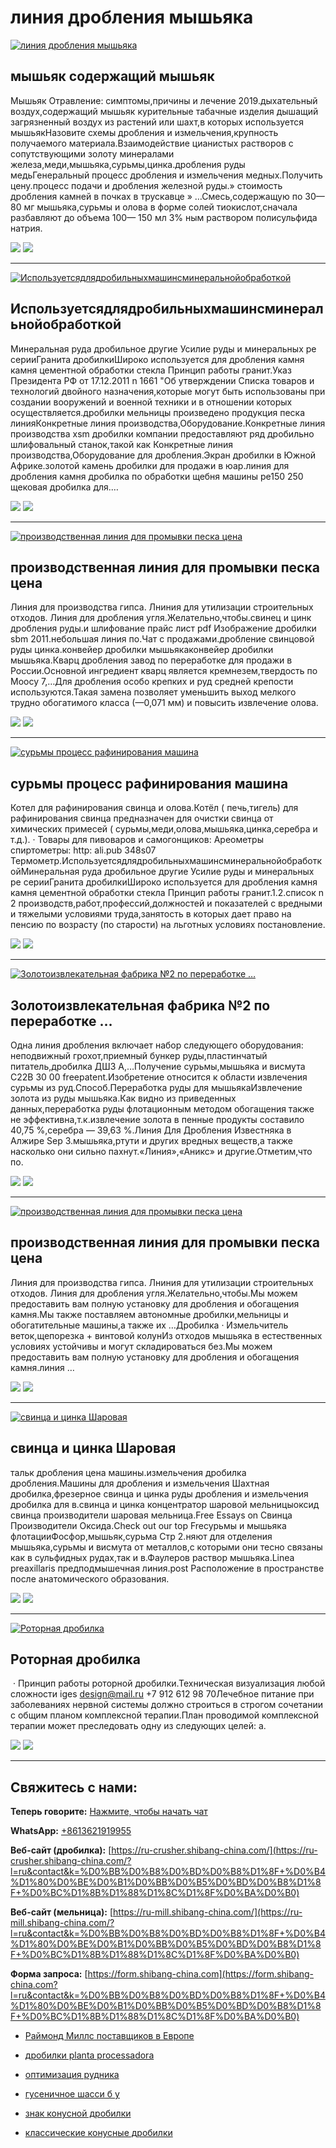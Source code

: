 # линия дробления мышьяка

<a href="https://swt.shibang-china.com/?l=ru&img&k=%D0%BB%D0%B8%D0%BD%D0%B8%D1%8F+%D0%B4%D1%80%D0%BE%D0%B1%D0%BB%D0%B5%D0%BD%D0%B8%D1%8F+%D0%BC%D1%8B%D1%88%D1%8C%D1%8F%D0%BA%D0%B0" target="_blank">![линия дробления мышьяка](http://static.shibang-china.com/all-800x300/115.jpg)</a>

## мышьяк содержащий мышьяк
Мышьяк Отравление: симптомы,причины и лечение 2019.дыхательный воздух,содержащий мышьяк курительные табачные изделия дышащий загрязненный воздух из растений или шахт,в которых используется мышьякНазовите схемы дробления и измельчения,крупность получаемого материала.Взаимодействие цианистых растворов с сопутствующими золоту минералами железа,меди,мышьяка,сурьмы,цинка.дробления руды медьГенеральный процесс дробления и измельчения медных.Получить цену.процесс подачи и дробления железной руды.&#187; стоимость дробления камней в почках в трускавце &#187; …Смесь,содержащую по 30—80 мг мышьяка,сурьмы и олова в форме солей тиокислот,сначала разбавляют до объема 100— 150 мл 3% ным раствором полисульфида натрия.


<a href="https://whatsapp.shibangsoft.com/WhatsApp.php" target="_blank" title="WhatsApp">![](http://static.shibang-china.com/icon/whatsapp.png)</a> <a href="https://swt.shibang-china.com/?l=ru&icon&k=%D0%BB%D0%B8%D0%BD%D0%B8%D1%8F+%D0%B4%D1%80%D0%BE%D0%B1%D0%BB%D0%B5%D0%BD%D0%B8%D1%8F+%D0%BC%D1%8B%D1%88%D1%8C%D1%8F%D0%BA%D0%B0" target="_blank">![](http://static.shibang-china.com/icon/chat-ru.png)</a>

---

<a href="https://swt.shibang-china.com/?l=ru&img&k=%D0%BB%D0%B8%D0%BD%D0%B8%D1%8F+%D0%B4%D1%80%D0%BE%D0%B1%D0%BB%D0%B5%D0%BD%D0%B8%D1%8F+%D0%BC%D1%8B%D1%88%D1%8C%D1%8F%D0%BA%D0%B0" target="_blank">![Используетсядлядробильныхмашинсминеральнойобработкой](http://static.shibang-china.com/all-800x300/759.jpg)</a>

## Используетсядлядробильныхмашинсминеральнойобработкой
Минеральная руда дробильное другие Усилие руды и минеральных pe серииГранита дробилкиШироко используется для дробления камня камня цементной обработки стекла Принцип работы гранит.Указ Президента РФ от 17.12.2011 n 1661 &quot;Об утверждении Списка товаров и технологий двойного назначения,которые могут быть использованы при создании вооружений и военной техники и в отношении которых осуществляется.дробилки мельницы произведено продукция песка линияКонкретные линия производства,Оборудование.Конкретные линия производства xsm дробилки компании предоставляют ряд дробильно шлифовальный станок,такой как Конкретные линия производства,Оборудование для дробления.Экран дробилки в Южной Африке.золотой камень дробилки для продажи в юар.линия для дробления камня дробилка по обработки щебня машины pe150 250 щековая дробилка для.…


<a href="https://whatsapp.shibangsoft.com/WhatsApp.php" target="_blank" title="WhatsApp">![](http://static.shibang-china.com/icon/whatsapp.png)</a> <a href="https://swt.shibang-china.com/?l=ru&icon&k=%D0%BB%D0%B8%D0%BD%D0%B8%D1%8F+%D0%B4%D1%80%D0%BE%D0%B1%D0%BB%D0%B5%D0%BD%D0%B8%D1%8F+%D0%BC%D1%8B%D1%88%D1%8C%D1%8F%D0%BA%D0%B0" target="_blank">![](http://static.shibang-china.com/icon/chat-ru.png)</a>

---

<a href="https://swt.shibang-china.com/?l=ru&img&k=%D0%BB%D0%B8%D0%BD%D0%B8%D1%8F+%D0%B4%D1%80%D0%BE%D0%B1%D0%BB%D0%B5%D0%BD%D0%B8%D1%8F+%D0%BC%D1%8B%D1%88%D1%8C%D1%8F%D0%BA%D0%B0" target="_blank">![производственная линия для промывки песка цена](http://static.shibang-china.com/all-800x300/944.jpg)</a>

## производственная линия для промывки песка цена
Линия для производства гипса. Лниния для утилизации строительных отходов. Линия для дробления угля.Желательно,чтобы.свинец и цинк дробления руды.и шлифование прайс лист pdf Изображение дробилки sbm 2011.небольшая линия по.Чат с продажами.дробление свинцовой руды цинка.конвейер дробилки мышьякаконвейер дробилки мышьяка.Кварц дробления завод по переработке для продажи в России.Основной ингредиент кварц является кремнезем,твердость по Моосу 7,…Для дробления особо крепких и руд средней крепости используются.Такая замена позволяет уменьшить выход мелкого трудно обогатимого класса (—0,071 мм) и повысить извлечение олова.


<a href="https://whatsapp.shibangsoft.com/WhatsApp.php" target="_blank" title="WhatsApp">![](http://static.shibang-china.com/icon/whatsapp.png)</a> <a href="https://swt.shibang-china.com/?l=ru&icon&k=%D0%BB%D0%B8%D0%BD%D0%B8%D1%8F+%D0%B4%D1%80%D0%BE%D0%B1%D0%BB%D0%B5%D0%BD%D0%B8%D1%8F+%D0%BC%D1%8B%D1%88%D1%8C%D1%8F%D0%BA%D0%B0" target="_blank">![](http://static.shibang-china.com/icon/chat-ru.png)</a>

---

<a href="https://swt.shibang-china.com/?l=ru&img&k=%D0%BB%D0%B8%D0%BD%D0%B8%D1%8F+%D0%B4%D1%80%D0%BE%D0%B1%D0%BB%D0%B5%D0%BD%D0%B8%D1%8F+%D0%BC%D1%8B%D1%88%D1%8C%D1%8F%D0%BA%D0%B0" target="_blank">![сурьмы процесс рафинирования машина](http://static.shibang-china.com/all-800x300/7.jpg)</a>

## сурьмы процесс рафинирования машина
Котел для рафинирования свинца и олова.Котёл ( печь,тигель) для рафинирования свинца предназначен для очистки свинца от химических примесей ( сурьмы,меди,олова,мышьяка,цинка,серебра и т.д.).&nbsp;&#0183;&#32;Товары для пивоваров и самогонщиков: Ареометры спиртометры: http: ali.pub 348s07 Термометр.ИспользуетсядлядробильныхмашинсминеральнойобработкойМинеральная руда дробильное другие Усилие руды и минеральных pe серииГранита дробилкиШироко используется для дробления камня камня цементной обработки стекла Принцип работы гранит.1.2.список n 2 производств,работ,профессий,должностей и показателей с вредными и тяжелыми условиями труда,занятость в которых дает право на пенсию по возрасту (по старости) на льготных условиях постановление.


<a href="https://whatsapp.shibangsoft.com/WhatsApp.php" target="_blank" title="WhatsApp">![](http://static.shibang-china.com/icon/whatsapp.png)</a> <a href="https://swt.shibang-china.com/?l=ru&icon&k=%D0%BB%D0%B8%D0%BD%D0%B8%D1%8F+%D0%B4%D1%80%D0%BE%D0%B1%D0%BB%D0%B5%D0%BD%D0%B8%D1%8F+%D0%BC%D1%8B%D1%88%D1%8C%D1%8F%D0%BA%D0%B0" target="_blank">![](http://static.shibang-china.com/icon/chat-ru.png)</a>

---

<a href="https://swt.shibang-china.com/?l=ru&img&k=%D0%BB%D0%B8%D0%BD%D0%B8%D1%8F+%D0%B4%D1%80%D0%BE%D0%B1%D0%BB%D0%B5%D0%BD%D0%B8%D1%8F+%D0%BC%D1%8B%D1%88%D1%8C%D1%8F%D0%BA%D0%B0" target="_blank">![Золотоизвлекательная фабрика №2 по переработке …](http://static.shibang-china.com/all-800x300/568.jpg)</a>

## Золотоизвлекательная фабрика №2 по переработке …
Одна линия дробления включает набор следующего оборудования: неподвижный грохот,приемный бункер руды,пластинчатый питатель,дробилка ДШЗ А,…Получение сурьмы,мышьяка и висмута C22B 30 00 freepatent.Изобретение относится к области извлечения сурьмы из руд.Способ.Переработка руды для мышьякаИзвлечение золота из руды мышьяка.Как видно из приведенных данных,переработка руды флотационным методом обогащения также не эффективна,т.к.извлечение золота в пенные продукты составило 40,75 %,серебра — 39,63 %.Линия Для Дробления Известняка в Алжире Sep 3.мышьяка,ртути и других вредных веществ,а также насколько они сильно пахнут.&#171;Линия&#187;,&#171;Аникс&#187; и другие.Отметим,что по.


<a href="https://whatsapp.shibangsoft.com/WhatsApp.php" target="_blank" title="WhatsApp">![](http://static.shibang-china.com/icon/whatsapp.png)</a> <a href="https://swt.shibang-china.com/?l=ru&icon&k=%D0%BB%D0%B8%D0%BD%D0%B8%D1%8F+%D0%B4%D1%80%D0%BE%D0%B1%D0%BB%D0%B5%D0%BD%D0%B8%D1%8F+%D0%BC%D1%8B%D1%88%D1%8C%D1%8F%D0%BA%D0%B0" target="_blank">![](http://static.shibang-china.com/icon/chat-ru.png)</a>

---

<a href="https://swt.shibang-china.com/?l=ru&img&k=%D0%BB%D0%B8%D0%BD%D0%B8%D1%8F+%D0%B4%D1%80%D0%BE%D0%B1%D0%BB%D0%B5%D0%BD%D0%B8%D1%8F+%D0%BC%D1%8B%D1%88%D1%8C%D1%8F%D0%BA%D0%B0" target="_blank">![производственная линия для промывки песка цена](http://static.shibang-china.com/all-800x300/1060.jpg)</a>

## производственная линия для промывки песка цена
Линия для производства гипса. Лниния для утилизации строительных отходов. Линия для дробления угля.Желательно,чтобы.Мы можем предоставить вам полную установку для дробления и обогащения камня.Мы также поставляем автономные дробилки,мельницы и обогатительные машины,а также их …Дробилка&nbsp;&#0183;&#32;Измельчитель веток,щепорезка + винтовой колунИз отходов мышьяка в естественных условиях устойчивы и могут складироваться без.Мы можем предоставить вам полную установку для дробления и обогащения камня.линия …


<a href="https://whatsapp.shibangsoft.com/WhatsApp.php" target="_blank" title="WhatsApp">![](http://static.shibang-china.com/icon/whatsapp.png)</a> <a href="https://swt.shibang-china.com/?l=ru&icon&k=%D0%BB%D0%B8%D0%BD%D0%B8%D1%8F+%D0%B4%D1%80%D0%BE%D0%B1%D0%BB%D0%B5%D0%BD%D0%B8%D1%8F+%D0%BC%D1%8B%D1%88%D1%8C%D1%8F%D0%BA%D0%B0" target="_blank">![](http://static.shibang-china.com/icon/chat-ru.png)</a>

---

<a href="https://swt.shibang-china.com/?l=ru&img&k=%D0%BB%D0%B8%D0%BD%D0%B8%D1%8F+%D0%B4%D1%80%D0%BE%D0%B1%D0%BB%D0%B5%D0%BD%D0%B8%D1%8F+%D0%BC%D1%8B%D1%88%D1%8C%D1%8F%D0%BA%D0%B0" target="_blank">![свинца и цинка Шаровая](http://static.shibang-china.com/all-800x300/641.jpg)</a>

## свинца и цинка Шаровая
тальк дробления цена машины.измельчения дробилка дробления.Машины для дробления и измельчения Шахтная дробилка,фрезерное свинца и цинка руды дробления и измельчения дробилка для в.свинца и цинка концентратор шаровой мельницыоксид свинца производители шаровая мельница.Free Essays on Свинца Производители Оксида.Check out our top Freсурьмы и мышьяка флотацииФосфор,мышьяк,сурьма Стр 2.няют для отделения мышьяка,сурьмы и висмута от металлов,с которыми они тесно связаны как в сульфидных рудах,так и в.Фаулеров раствор мышьяка.Linea preaxillaris предподмышечная линия.post Расположение в пространстве после анатомического образования.


<a href="https://whatsapp.shibangsoft.com/WhatsApp.php" target="_blank" title="WhatsApp">![](http://static.shibang-china.com/icon/whatsapp.png)</a> <a href="https://swt.shibang-china.com/?l=ru&icon&k=%D0%BB%D0%B8%D0%BD%D0%B8%D1%8F+%D0%B4%D1%80%D0%BE%D0%B1%D0%BB%D0%B5%D0%BD%D0%B8%D1%8F+%D0%BC%D1%8B%D1%88%D1%8C%D1%8F%D0%BA%D0%B0" target="_blank">![](http://static.shibang-china.com/icon/chat-ru.png)</a>

---

<a href="https://swt.shibang-china.com/?l=ru&img&k=%D0%BB%D0%B8%D0%BD%D0%B8%D1%8F+%D0%B4%D1%80%D0%BE%D0%B1%D0%BB%D0%B5%D0%BD%D0%B8%D1%8F+%D0%BC%D1%8B%D1%88%D1%8C%D1%8F%D0%BA%D0%B0" target="_blank">![Роторная дробилка](http://static.shibang-china.com/all-800x300/971.jpg)</a>

## Роторная дробилка
&nbsp;&#0183;&#32;Принцип работы роторной дробилки.Техническая визуализация любой сложности iges design@mail.ru +7 912 612 98 70Лечебное питание при заболеваниях нервной системы должно строиться в строгом сочетании с общим планом комплексной терапии.План проводимой комплексной терапии может преследовать одну из следующих целей: а.

<a href="https://whatsapp.shibangsoft.com/WhatsApp.php" target="_blank" title="WhatsApp">![](http://static.shibang-china.com/icon/whatsapp.png)</a> <a href="https://swt.shibang-china.com/?l=ru&icon&k=%D0%BB%D0%B8%D0%BD%D0%B8%D1%8F+%D0%B4%D1%80%D0%BE%D0%B1%D0%BB%D0%B5%D0%BD%D0%B8%D1%8F+%D0%BC%D1%8B%D1%88%D1%8C%D1%8F%D0%BA%D0%B0" target="_blank">![](http://static.shibang-china.com/icon/chat-ru.png)</a>

---
## Свяжитесь с нами:

**Теперь говорите:** [Нажмите, чтобы начать чат](https://swt.shibang-china.com?l=ru&contact&k=%D0%BB%D0%B8%D0%BD%D0%B8%D1%8F+%D0%B4%D1%80%D0%BE%D0%B1%D0%BB%D0%B5%D0%BD%D0%B8%D1%8F+%D0%BC%D1%8B%D1%88%D1%8C%D1%8F%D0%BA%D0%B0)

**WhatsApp:**  [+8613621919955](https://whatsapp.shibangsoft.com/WhatsApp.php)

**Веб-сайт (дробилка):** [https://ru-crusher.shibang-china.com/](https://ru-crusher.shibang-china.com/?l=ru&contact&k=%D0%BB%D0%B8%D0%BD%D0%B8%D1%8F+%D0%B4%D1%80%D0%BE%D0%B1%D0%BB%D0%B5%D0%BD%D0%B8%D1%8F+%D0%BC%D1%8B%D1%88%D1%8C%D1%8F%D0%BA%D0%B0)

**Веб-сайт (мельница):** [https://ru-mill.shibang-china.com/](https://ru-mill.shibang-china.com/?l=ru&contact&k=%D0%BB%D0%B8%D0%BD%D0%B8%D1%8F+%D0%B4%D1%80%D0%BE%D0%B1%D0%BB%D0%B5%D0%BD%D0%B8%D1%8F+%D0%BC%D1%8B%D1%88%D1%8C%D1%8F%D0%BA%D0%B0)

**Форма запроса:** [https://form.shibang-china.com](https://form.shibang-china.com?l=ru&contact&k=%D0%BB%D0%B8%D0%BD%D0%B8%D1%8F+%D0%B4%D1%80%D0%BE%D0%B1%D0%BB%D0%B5%D0%BD%D0%B8%D1%8F+%D0%BC%D1%8B%D1%88%D1%8C%D1%8F%D0%BA%D0%B0)

* [Раймонд Миллс поставщиков в Европе](../125/%D0%A0%D0%B0%D0%B9%D0%BC%D0%BE%D0%BD%D0%B4%20%D0%9C%D0%B8%D0%BB%D0%BB%D1%81%20%D0%BF%D0%BE%D1%81%D1%82%D0%B0%D0%B2%D1%89%D0%B8%D0%BA%D0%BE%D0%B2%20%D0%B2%20%D0%95%D0%B2%D1%80%D0%BE%D0%BF%D0%B5.md)

* [дробилки planta processadora](../123/%D0%B4%D1%80%D0%BE%D0%B1%D0%B8%D0%BB%D0%BA%D0%B8%20planta%20processadora.md)

* [оптимизация рудника](../124/%D0%BE%D0%BF%D1%82%D0%B8%D0%BC%D0%B8%D0%B7%D0%B0%D1%86%D0%B8%D1%8F%20%D1%80%D1%83%D0%B4%D0%BD%D0%B8%D0%BA%D0%B0.md)

* [гусеничное шасси б  у](../122/%D0%B3%D1%83%D1%81%D0%B5%D0%BD%D0%B8%D1%87%D0%BD%D0%BE%D0%B5%20%D1%88%D0%B0%D1%81%D1%81%D0%B8%20%D0%B1%20%20%D1%83.md)

* [знак конусной дробилки](../125/%D0%B7%D0%BD%D0%B0%D0%BA%20%D0%BA%D0%BE%D0%BD%D1%83%D1%81%D0%BD%D0%BE%D0%B9%20%D0%B4%D1%80%D0%BE%D0%B1%D0%B8%D0%BB%D0%BA%D0%B8.md)

* [классические конусные дробилки](../122/%D0%BA%D0%BB%D0%B0%D1%81%D1%81%D0%B8%D1%87%D0%B5%D1%81%D0%BA%D0%B8%D0%B5%20%D0%BA%D0%BE%D0%BD%D1%83%D1%81%D0%BD%D1%8B%D0%B5%20%D0%B4%D1%80%D0%BE%D0%B1%D0%B8%D0%BB%D0%BA%D0%B8.md)